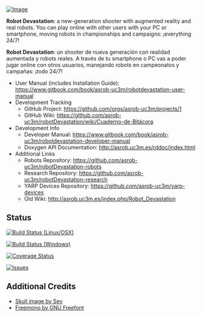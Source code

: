 [![Image](share/images/800px-Devastation-thin.png)](./) 

**Robot Devastation**: a new-generation shooter with augmented reality and real robots. You can play online with other users with your PC or smartphone, moving robots in championships and campaigns: ¡everything 24/7!

**Robot Devastation**: un shooter de nueva generación con realidad aumentada y robots reales. A través de tu smartphone o PC vas a poder jugar online con otros usuarios, manejando robots en campeonatos y campañas: ¡todo 24/7!

- User Manual (includes Installation Guide): https://www.gitbook.com/book/asrob-uc3m/robotdevastation-user-manual
- Development Tracking
   - GitHub Project: https://github.com/orgs/asrob-uc3m/projects/1
   - GitHub Wiki: https://github.com/asrob-uc3m/robotDevastation/wiki/Cuaderno-de-Bitácora
- Development Info
   - Developer Manual: https://www.gitbook.com/book/asrob-uc3m/robotdevastation-developer-manual
   - Doxygen API Documentation: http://asrob.uc3m.es/rddoc/index.html
- Additional Links
   - Robots Repository: https://github.com/asrob-uc3m/robotDevastation-robots
   - Research Repository: https://github.com/asrob-uc3m/robotDevastation-research
   - YARP Devices Repository: https://github.com/asrob-uc3m/yarp-devices
   - Old Wiki: http://asrob.uc3m.es/index.php/Robot_Devastation

## Status

[![Build Status (Linux/OSX)](https://travis-ci.org/asrob-uc3m/robotDevastation.svg?branch=develop)](https://travis-ci.org/asrob-uc3m/robotDevastation)

[![Build Status (Windows)](https://ci.appveyor.com/api/projects/status/github/asrob-uc3m/robotdevastation?branch=develop&svg=true)](https://ci.appveyor.com/project/asrob-uc3m/robotdevastation)

[![Coverage Status](https://coveralls.io/repos/asrob-uc3m/robotDevastation/badge.svg)](https://coveralls.io/r/asrob-uc3m/robotDevastation)

[![Issues](https://img.shields.io/github/issues/asrob-uc3m/robotDevastation.svg?label=Issues)](https://github.com/asrob-uc3m/robotDevastation/issues)

## Additional Credits

* [Skull image by Sev](https://openclipart.org/detail/211414/skull-and-crossbones)
* [Freemono by GNU Freefont](http://www.fontspace.com/gnu-freefont/freemono)

